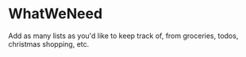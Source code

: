 # WhatWeNeed
Add as many lists as you'd like to keep track of, from groceries, todos, christmas shopping, etc.
